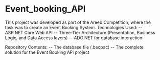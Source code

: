 # Event_booking_API

This project was developed as part of the Areeb Competition, where the task was to create an Event Booking System.
Technologies Used:
-- ASP.NET Core Web API
-- Three-Tier Architecture (Presentation, Business Logic, and Data Access layers)
-- ADO.NET for database interaction

Repository Contents:
-- The database file (.bacpac)
-- The complete solution for the Event Booking API project
